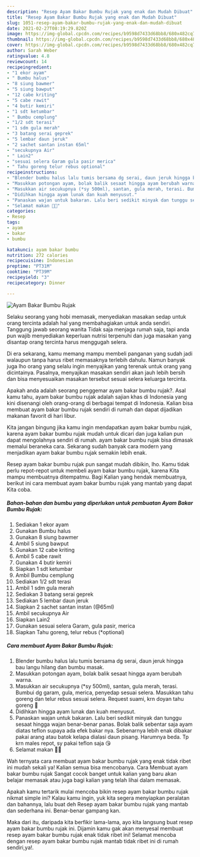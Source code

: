 ```yaml
---
description: "Resep Ayam Bakar Bumbu Rujak yang enak dan Mudah Dibuat"
title: "Resep Ayam Bakar Bumbu Rujak yang enak dan Mudah Dibuat"
slug: 1051-resep-ayam-bakar-bumbu-rujak-yang-enak-dan-mudah-dibuat
date: 2021-02-27T08:19:29.820Z
image: https://img-global.cpcdn.com/recipes/b9598d7433d68bb8/680x482cq70/ayam-bakar-bumbu-rujak-foto-resep-utama.jpg
thumbnail: https://img-global.cpcdn.com/recipes/b9598d7433d68bb8/680x482cq70/ayam-bakar-bumbu-rujak-foto-resep-utama.jpg
cover: https://img-global.cpcdn.com/recipes/b9598d7433d68bb8/680x482cq70/ayam-bakar-bumbu-rujak-foto-resep-utama.jpg
author: Sarah Weber
ratingvalue: 4.8
reviewcount: 14
recipeingredient:
- "1 ekor ayam"
- " Bumbu halus"
- "8 siung bawmer"
- "5 siung bawput"
- "12 cabe kriting"
- "5 cabe rawit"
- "4 butir kemiri"
- "1 sdt ketumbar"
- " Bumbu cemplung"
- "1/2 sdt terasi"
- "1 sdm gula merah"
- "3 batang serai geprek"
- "5 lembar daun jeruk"
- "2 sachet santan instan 65ml"
- "secukupnya Air"
- " Lain2"
- "sesuai selera Garam gula pasir merica"
- " Tahu goreng telur rebus optional"
recipeinstructions:
- "Blender bumbu halus lalu tumis bersama dg serai, daun jeruk hingga bau langu hilang dan bumbu masak."
- "Masukkan potongan ayam, bolak balik sesaat hingga ayam berubah warna."
- "Masukkan air secukupnya (*sy 500ml), santan, gula merah, terasi. Bumbui dg garam, gula, merica, penyedap sesuai selera. Masukkan tahu goreng dan telur rebus sesuai selera. Request suami, krn doyan tahu goreng 🤭"
- "Didihkan hingga ayam lunak dan kuah menyusut."
- "Panaskan wajan untuk bakaran. Lalu beri sedikit minyak dan tunggu sesaat hingga wajan benar-benar panas. Bolak balik sebentar saja ayam diatas teflon supaya ada efek bakar nya. Sebenarnya lebih enak dibakar pakai arang atau batok kelapa dialasi daun pisang. Harumnya beda. Tp krn males repot, sy pakai teflon saja 😘"
- "Selamat makan 🍚🍗"
categories:
- Resep
tags:
- ayam
- bakar
- bumbu

katakunci: ayam bakar bumbu 
nutrition: 272 calories
recipecuisine: Indonesian
preptime: "PT31M"
cooktime: "PT39M"
recipeyield: "3"
recipecategory: Dinner

---
```



![Ayam Bakar Bumbu Rujak](https://img-global.cpcdn.com/recipes/b9598d7433d68bb8/680x482cq70/ayam-bakar-bumbu-rujak-foto-resep-utama.jpg)

Selaku seorang yang hobi memasak, menyediakan masakan sedap untuk orang tercinta adalah hal yang membahagiakan untuk anda sendiri. Tanggung jawab seorang  wanita Tidak saja menjaga rumah saja, tapi anda pun wajib menyediakan keperluan nutrisi terpenuhi dan juga masakan yang disantap orang tercinta harus menggugah selera.

Di era  sekarang, kamu memang mampu membeli panganan yang sudah jadi walaupun tanpa harus ribet memasaknya terlebih dahulu. Namun banyak juga lho orang yang selalu ingin menyajikan yang terenak untuk orang yang dicintainya. Pasalnya, menyajikan masakan sendiri akan jauh lebih bersih dan bisa menyesuaikan masakan tersebut sesuai selera keluarga tercinta. 



Apakah anda adalah seorang penggemar ayam bakar bumbu rujak?. Asal kamu tahu, ayam bakar bumbu rujak adalah sajian khas di Indonesia yang kini disenangi oleh orang-orang di berbagai tempat di Indonesia. Kalian bisa membuat ayam bakar bumbu rujak sendiri di rumah dan dapat dijadikan makanan favorit di hari libur.

Kita jangan bingung jika kamu ingin mendapatkan ayam bakar bumbu rujak, karena ayam bakar bumbu rujak mudah untuk dicari dan juga kalian pun dapat mengolahnya sendiri di rumah. ayam bakar bumbu rujak bisa dimasak memalui beraneka cara. Sekarang sudah banyak cara modern yang menjadikan ayam bakar bumbu rujak semakin lebih enak.

Resep ayam bakar bumbu rujak pun sangat mudah dibikin, lho. Kamu tidak perlu repot-repot untuk membeli ayam bakar bumbu rujak, karena Kita mampu membuatnya ditempatmu. Bagi Kalian yang hendak membuatnya, berikut ini cara membuat ayam bakar bumbu rujak yang mantab yang dapat Kita coba.

<!--inarticleads1-->

##### Bahan-bahan dan bumbu yang diperlukan untuk pembuatan Ayam Bakar Bumbu Rujak:

1. Sediakan 1 ekor ayam
1. Gunakan  Bumbu halus
1. Gunakan 8 siung bawmer
1. Ambil 5 siung bawput
1. Gunakan 12 cabe kriting
1. Ambil 5 cabe rawit
1. Gunakan 4 butir kemiri
1. Siapkan 1 sdt ketumbar
1. Ambil  Bumbu cemplung
1. Sediakan 1/2 sdt terasi
1. Ambil 1 sdm gula merah
1. Sediakan 3 batang serai geprek
1. Sediakan 5 lembar daun jeruk
1. Siapkan 2 sachet santan instan (@65ml)
1. Ambil secukupnya Air
1. Siapkan  Lain2
1. Gunakan sesuai selera Garam, gula pasir, merica
1. Siapkan  Tahu goreng, telur rebus (*optional)




<!--inarticleads2-->

##### Cara membuat Ayam Bakar Bumbu Rujak:

1. Blender bumbu halus lalu tumis bersama dg serai, daun jeruk hingga bau langu hilang dan bumbu masak.
1. Masukkan potongan ayam, bolak balik sesaat hingga ayam berubah warna.
1. Masukkan air secukupnya (*sy 500ml), santan, gula merah, terasi. Bumbui dg garam, gula, merica, penyedap sesuai selera. Masukkan tahu goreng dan telur rebus sesuai selera. Request suami, krn doyan tahu goreng 🤭
1. Didihkan hingga ayam lunak dan kuah menyusut.
1. Panaskan wajan untuk bakaran. Lalu beri sedikit minyak dan tunggu sesaat hingga wajan benar-benar panas. Bolak balik sebentar saja ayam diatas teflon supaya ada efek bakar nya. Sebenarnya lebih enak dibakar pakai arang atau batok kelapa dialasi daun pisang. Harumnya beda. Tp krn males repot, sy pakai teflon saja 😘
1. Selamat makan 🍚🍗




Wah ternyata cara membuat ayam bakar bumbu rujak yang enak tidak ribet ini mudah sekali ya! Kalian semua bisa mencobanya. Cara Membuat ayam bakar bumbu rujak Sangat cocok banget untuk kalian yang baru akan belajar memasak atau juga bagi kalian yang telah lihai dalam memasak.

Apakah kamu tertarik mulai mencoba bikin resep ayam bakar bumbu rujak nikmat simple ini? Kalau kamu ingin, yuk kita segera menyiapkan peralatan dan bahannya, lalu buat deh Resep ayam bakar bumbu rujak yang mantab dan sederhana ini. Benar-benar gampang kan. 

Maka dari itu, daripada kita berfikir lama-lama, ayo kita langsung buat resep ayam bakar bumbu rujak ini. Dijamin kamu gak akan menyesal membuat resep ayam bakar bumbu rujak enak tidak ribet ini! Selamat mencoba dengan resep ayam bakar bumbu rujak mantab tidak ribet ini di rumah sendiri,ya!.

